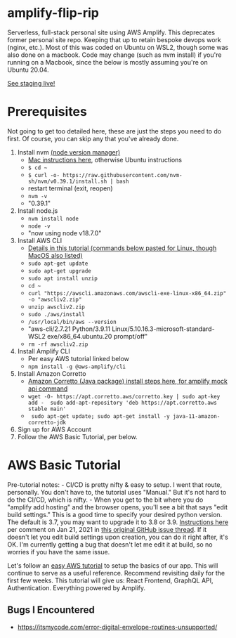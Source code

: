 # amplify-flip-rip
Serverless, full-stack personal site using AWS Amplify. This deprecates former personal site repo. Keeping that up to retain bespoke devops work (nginx, etc.). Most of this was coded on Ubuntu on WSL2, though some was also done on a macbook. Code may change (such as nvm install) if you're running on a Macbook, since the below is mostly assuming you're on Ubuntu 20.04.

[See staging live!](https://master.d2nqnxtyleq1gm.amplifyapp.com/)

# Prerequisites
Not going to get too detailed here, these are just the steps you need to do first. Of course, you can skip any that you've already done.
1. Install nvm [(node version manager)](https://github.com/nvm-sh/nvm)
    - [Mac instructions here](https://tecadmin.net/install-nvm-macos-with-homebrew/), otherwise Ubuntu instructions
    - `$ cd ~`
    - `$ curl -o- https://raw.githubusercontent.com/nvm-sh/nvm/v0.39.1/install.sh | bash`
    - restart terminal (exit, reopen)
    - `nvm -v`
    - "0.39.1"
2. Install node.js
    - `nvm install node`
    - `node -v`
    - "now using node v18.7.0"
3. Install AWS CLI
    - [Details in this tutorial (commands below pasted for Linux, though MacOS also listed)](https://docs.aws.amazon.com/cli/latest/userguide/getting-started-install.html)
    - `sudo apt-get update`
    - `sudo apt-get upgrade`
    - `sudo apt install unzip`
    - `cd ~`
    - `curl "https://awscli.amazonaws.com/awscli-exe-linux-x86_64.zip" -o "awscliv2.zip"`
    - `unzip awscliv2.zip`
    - `sudo ./aws/install`
    - `/usr/local/bin/aws --version`
    - "aws-cli/2.7.21 Python/3.9.11 Linux/5.10.16.3-microsoft-standard-WSL2 exe/x86_64.ubuntu.20 prompt/off"
    - `rm -rf awscliv2.zip`
4. Install Amplify CLI
    - Per easy AWS tutorial linked below
    - `npm install -g @aws-amplify/cli`
5. Install Amazon Corretto
    - [Amazon Corretto (Java package) install steps here, for amplify mock api command](https://docs.aws.amazon.com/corretto/latest/corretto-11-ug/generic-linux-install.html)
    - `wget -O- https://apt.corretto.aws/corretto.key | sudo apt-key add - 
 sudo add-apt-repository 'deb https://apt.corretto.aws stable main'`
    - ` sudo apt-get update; sudo apt-get install -y java-11-amazon-corretto-jdk`
6. Sign up for AWS Account
7. Follow the AWS Basic Tutorial, per below.

# AWS Basic Tutorial
Pre-tutorial notes:
    - CI/CD is pretty nifty & easy to setup. I went that route, personally. You don't have to, the tutorial uses "Manual." But it's not hard to do the CI/CD, which is nifty.
    - When you get to the bit where you do "amplify add hosting" and the browser opens, you'll see a bit that says "edit build settings." This is a good time to specify your desired python version. The default is 3.7, you may want to upgrade it to 3.8 or 3.9. [Instructions here](https://github.com/aws-amplify/amplify-hosting/blob/main/FAQ.md#how-do-i-run-amplify-functions-with-python-runtime) per comment on Jan 21, 2021 in [this original GitHub issue thread](https://github.com/aws-amplify/amplify-hosting/issues/595). If it doesn't let you edit build settings upon creation, you can do it right after, it's OK. I'm currently getting a bug that doesn't let me edit it at build, so no worries if you have the same issue.

Let's follow an [easy AWS tutorial](https://docs.amplify.aws/start/getting-started/data-model/q/integration/react/) to setup the basics of our app. This will continue to serve as a useful reference. Recommend revisiting daily for the first few weeks. This tutorial will give us: React Frontend, GraphQL API, Authentication. Everything powered by Amplify.

## Bugs I Encountered
- https://itsmycode.com/error-digital-envelope-routines-unsupported/